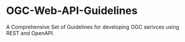# OGC-Web-API-Guidelines
A Comprehensive Set of Guidelines for developing OGC serivces using REST and OpenAPI.
